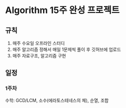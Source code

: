 # Algorithm 15주 완성 프로젝트
## 규칙
1. 매주 수요일 오프라인 스터디
2. 매주 알고리즘 정해서 매일 1문제씩 풀이 후 깃허브에 업로드
3. 매주 자료구조, 알고리즘 구현

## 일정
### 1주차
수학: GCD/LCM, 소수(에라토스테네스의 체), 순열, 조합
